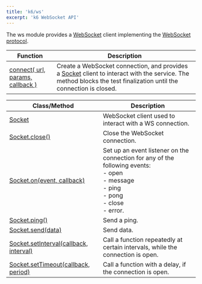 ```yaml
---
title: 'k6/ws'
excerpt: 'k6 WebSocket API'
---
```


The ws module provides a [WebSocket](https://en.wikipedia.org/wiki/WebSocket) client implementing the [WebSocket protocol](http://www.rfc-editor.org/rfc/rfc6455.txt).

| Function                                                                                    | Description                                                                                                                                                                                             |
| ------------------------------------------------------------------------------------------- | ------------------------------------------------------------------------------------------------------------------------------------------------------------------------------------------------------- |
| [connect( url, params, callback )](/javascript-api/v0.31/k6-ws/connect-url-params-callback) | Create a WebSocket connection, and provides a [Socket](/javascript-api/v0.31/k6-ws/socket) client to interact with the service. The method blocks the test finalization until the connection is closed. |

| Class/Method                                                                                                      | Description                                                                                                                                               |
| ----------------------------------------------------------------------------------------------------------------- | --------------------------------------------------------------------------------------------------------------------------------------------------------- |
| [Socket](/javascript-api/v0.31/k6-ws/socket)                                                                      | WebSocket client used to interact with a WS connection.                                                                                                   |
| [Socket.close()](/javascript-api/v0.31/k6-ws/socket/socket-close)                                                 | Close the WebSocket connection.                                                                                                                           |
| [Socket.on(event, callback)](/javascript-api/v0.31/k6-ws/socket/socket-on-event-callback)                         | Set up an event listener on the connection for any of the following events:<br />- open<br />- message<br />- ping<br />- pong<br />- close<br />- error. |
| [Socket.ping()](/javascript-api/v0.31/k6-ws/socket/socket-ping)                                                   | Send a ping.                                                                                                                                              |
| [Socket.send(data)](/javascript-api/v0.31/k6-ws/socket/socket-send-data)                                          | Send data.                                                                                                                                                |
| [Socket.setInterval(callback, interval)](/javascript-api/v0.31/k6-ws/socket/socket-setinterval-callback-interval) | Call a function repeatedly at certain intervals, while the connection is open.                                                                            |
| [Socket.setTimeout(callback, period)](/javascript-api/v0.31/k6-ws/socket/socket-settimeout-callback-delay)        | Call a function with a delay, if the connection is open.                                                                                                  |
